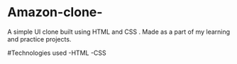 # Amazon-clone-
A simple UI clone built using HTML and CSS . 
Made as a part of my learning and practice projects.

#Technologies used
-HTML
-CSS
